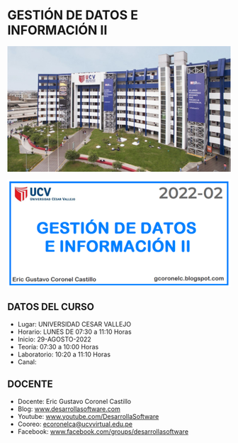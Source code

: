 #  GESTIÓN DE DATOS E INFORMACIÓN II

![GESTIÓN DE DATOS E INFORMACIÓN II](https://raw.githubusercontent.com/gcoronelc/UCV_GDI-2_202202-A1/master/img/portada.png)

![GESTIÓN DE DATOS E INFORMACIÓN II](https://raw.githubusercontent.com/gcoronelc/UCV_GDI-2_202202-A1/master/img/curso.png)


## DATOS DEL CURSO

- Lugar: UNIVERSIDAD CESAR VALLEJO
- Horario: LUNES DE 07:30 a 11:10 Horas
- Inicio: 29-AGOSTO-2022
- Teoría: 07:30 a 10:00 Horas
- Laboratorio: 10:20 a 11:10 Horas
- Canal: 


## DOCENTE

- Docente: Eric Gustavo Coronel Castillo
- Blog: www.desarrollasoftware.com
- Youtube: www.youtube.com/DesarrollaSoftware
- Cooreo: ecoronelca@ucvvirtual.edu.pe
- Facebook: www.facebook.com/groups/desarrollasoftware





